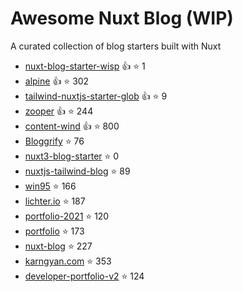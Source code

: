 # Awesome Nuxt Blog (WIP)
A curated collection of blog starters built with Nuxt

- [nuxt-blog-starter-wisp](https://github.com/Wisp-CMS/nuxt-blog-starter-wisp) :+1: :star: 1 
- [alpine](https://github.com/nuxt-themes/alpine) :+1: :star: 302
- [tailwind-nuxtjs-starter-glob](https://github.com/narasimhajupally/tailwind-nuxtjs-starter-blog) :+1: :star: 9
- [zooper](https://github.com/fayazara/zooper) :+1: :star: 244
- [content-wind](https://github.com/Atinux/content-wind) :+1: :star: 800
- [Bloggrify](https://github.com/bloggrify/bloggrify) :star: 76
- [nuxt3-blog-starter](https://github.com/phpjscoding/nuxt3-blog-starter) :star: 0
- [nuxtjs-tailwind-blog](https://github.com/mdrathik/nuxtjs-tailwind-blog) :star: 89
- [win95](https://github.com/DonChiaQE/win95) :star: 166
- [lichter.io](https://github.com/manniL/lichter.io) :star: 187
- [portfolio-2021](https://github.com/claudiabdm/portfolio-2021) :star: 120
- [portfolio](https://github.com/logotip4ik/portfolio) :star: 173
- [nuxt-blog](https://github.com/nurRiyad/nuxt-blog) :star: 227
- [karngyan.com](https://github.com/karngyan/karngyan.com) :star: 353
- [developer-portfolio-v2](https://github.com/alexdeploy/developer-portfolio-v2) :star: 124
